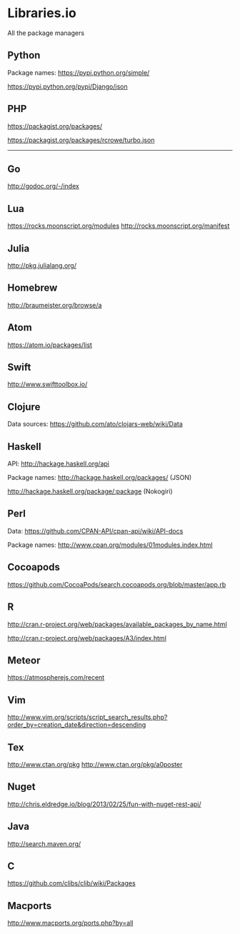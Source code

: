 # Libraries.io

All the package managers

## Python

Package names: https://pypi.python.org/simple/

https://pypi.python.org/pypi/Django/json

## PHP

https://packagist.org/packages/

https://packagist.org/packages/rcrowe/turbo.json

----

## Go

http://godoc.org/-/index

## Lua

https://rocks.moonscript.org/modules
http://rocks.moonscript.org/manifest


## Julia

http://pkg.julialang.org/

## Homebrew

http://braumeister.org/browse/a

## Atom

https://atom.io/packages/list

## Swift

http://www.swifttoolbox.io/

## Clojure

Data sources: https://github.com/ato/clojars-web/wiki/Data

## Haskell

API: http://hackage.haskell.org/api

Package names: http://hackage.haskell.org/packages/ (JSON)

http://hackage.haskell.org/package/:package (Nokogiri)

## Perl

Data: https://github.com/CPAN-API/cpan-api/wiki/API-docs

Package names: http://www.cpan.org/modules/01modules.index.html

## Cocoapods

https://github.com/CocoaPods/search.cocoapods.org/blob/master/app.rb

## R

http://cran.r-project.org/web/packages/available_packages_by_name.html

http://cran.r-project.org/web/packages/A3/index.html

## Meteor

https://atmospherejs.com/recent

## Vim

http://www.vim.org/scripts/script_search_results.php?order_by=creation_date&direction=descending

## Tex

http://www.ctan.org/pkg
http://www.ctan.org/pkg/a0poster

## Nuget

http://chris.eldredge.io/blog/2013/02/25/fun-with-nuget-rest-api/

## Java

http://search.maven.org/

## C

https://github.com/clibs/clib/wiki/Packages

## Macports

http://www.macports.org/ports.php?by=all

